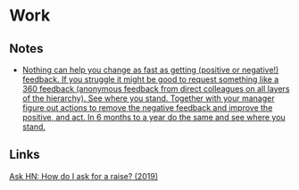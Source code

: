 # Work

## Notes

- [Nothing can help you change as fast as getting (positive or negative!) feedback. If you struggle it might be good to request something like a 360 feedback (anonymous feedback from direct colleagues on all layers of the hierarchy). See where you stand. Together with your manager figure out actions to remove the negative feedback and improve the positive, and act. In 6 months to a year do the same and see where you stand.](https://news.ycombinator.com/item?id=16802530)

## Links

[Ask HN: How do I ask for a raise? (2019)](https://news.ycombinator.com/item?id=19541937)
